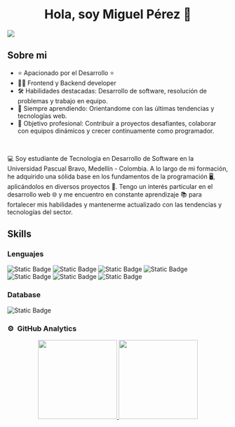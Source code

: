 <div align="center">
  <h1 align="center">Hola, soy Miguel Pérez 👋 </h1>
</div>
<img src="https://github.com/user-attachments/assets/4ec97bdb-38d2-4d17-bc5b-d1092f72020b">

## Sobre mi

- ⭐ Apacionado por el Desarrollo ⭐
- 👨‍💻 Frontend y Backend developer
- 🛠️ Habilidades destacadas: Desarrollo de software, resolución de problemas y trabajo en equipo.
- 🌱 Siempre aprendiendo: Orientandome con las últimas tendencias y tecnologías web.
- 🚀 Objetivo profesional: Contribuir a proyectos desafiantes, colaborar con equipos dinámicos y crecer continuamente como programador.
<br>

💻 Soy estudiante de Tecnología en Desarrollo de Software en la Universidad Pascual Bravo, Medellín - Colombia. A lo largo de mi formación, he adquirido una sólida base en los fundamentos de la programación 🖥️, aplicándolos en diversos proyectos 🚀. Tengo un interés particular en el desarrollo web 🌐 y me encuentro en constante aprendizaje 📚 para fortalecer mis habilidades y mantenerme actualizado con las tendencias y tecnologías del sector.
<br>

## Skills

### Lenguajes 
![Static Badge](https://img.shields.io/badge/HTML-orange)
![Static Badge](https://img.shields.io/badge/CSS-blue)
![Static Badge](https://img.shields.io/badge/SASS-pink)
![Static Badge](https://img.shields.io/badge/Bootstrap-purple)
![Static Badge](https://img.shields.io/badge/C%23%20-%20violet)
![Static Badge](https://img.shields.io/badge/.NET%20-%20cyan)
![Static Badge](https://img.shields.io/badge/GIT%20-%20yellow)
<br>

### Database

![Static Badge](https://img.shields.io/badge/MS%20SQL%20Server%20-%20red)
<br>

### ⚙️ &nbsp;GitHub Analytics

<p align="center">
  <a href="https://github.com/MiguelPerezGuerra">
    <img height="180em" src="https://github-readme-stats-eight-theta.vercel.app/api?username=MiguelPerezGuerra&show_icons=true&theme=algolia&include_all_commits=true&count_private=true"/>
    <img height="180em" src="https://github-readme-stats-eight-theta.vercel.app/api/top-langs/?username=MiguelPerezGuerra&layout=compact&langs_count=8&theme=algolia"/>
  </a>
</p>

